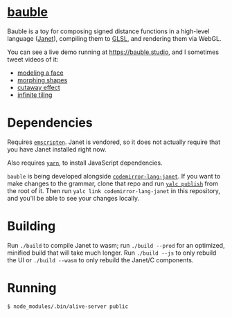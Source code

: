 # [bauble](https://bauble.studio)

Bauble is a toy for composing signed distance functions in a high-level language ([Janet](https://janet-lang.org/)), compiling them to [GLSL](https://www.khronos.org/opengl/wiki/OpenGL_Shading_Language), and rendering them via WebGL.

You can see a live demo running at <https://bauble.studio>, and I sometimes tweet videos of it:

- [modeling a face](https://twitter.com/ianthehenry/status/1551422839307190272)
- [morphing shapes](https://twitter.com/ianthehenry/status/1554729639183937536)
- [cutaway effect](https://twitter.com/ianthehenry/status/1554730689374720000)
- [infinite tiling](https://twitter.com/ianthehenry/status/1555788963905880064)

# Dependencies

Requires [`emscripten`](https://emscripten.org/). Janet is vendored, so it does not actually require that you have Janet installed right now.

Also requires [`yarn`](https://yarnpkg.com/), to install JavaScript dependencies.

`bauble` is being developed alongside [`codemirror-lang-janet`](https://github.com/ianthehenry/codemirror-lang-janet). If you want to make changes to the grammar, clone that repo and run [`yalc publish`](https://github.com/wclr/yalc) from the root of it. Then run `yalc link codemirror-lang-janet` in this repository, and you'll be able to see your changes locally.

# Building

Run `./build` to compile Janet to wasm; run `./build --prod` for an optimized, minified build that will take much longer. Run `./build --js` to only rebuild the UI or `./build --wasm` to only rebuild the Janet/C components.

# Running

```
$ node_modules/.bin/alive-server public
```
